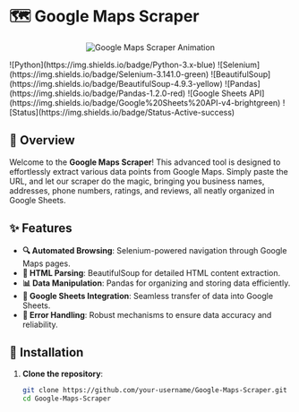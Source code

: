 # 🗺️ Google Maps Scraper

<p align="center">
<img src="https://media.giphy.com/media/xUPGcgtKxm4PADy3Cw/giphy.gif" alt="Google Maps Scraper Animation"> </p>
![Python](https://img.shields.io/badge/Python-3.x-blue)
![Selenium](https://img.shields.io/badge/Selenium-3.141.0-green)
![BeautifulSoup](https://img.shields.io/badge/BeautifulSoup-4.9.3-yellow)
![Pandas](https://img.shields.io/badge/Pandas-1.2.0-red)
![Google Sheets API](https://img.shields.io/badge/Google%20Sheets%20API-v4-brightgreen)
![Status](https://img.shields.io/badge/Status-Active-success)

## 🌟 Overview

Welcome to the **Google Maps Scraper**! This advanced tool is designed to effortlessly extract various data points from Google Maps. Simply paste the URL, and let our scraper do the magic, bringing you business names, addresses, phone numbers, ratings, and reviews, all neatly organized in Google Sheets.

## ✨ Features

- **🔍 Automated Browsing**: Selenium-powered navigation through Google Maps pages.
- **📝 HTML Parsing**: BeautifulSoup for detailed HTML content extraction.
- **📊 Data Manipulation**: Pandas for organizing and storing data efficiently.
- **📑 Google Sheets Integration**: Seamless transfer of data into Google Sheets.
- **🚨 Error Handling**: Robust mechanisms to ensure data accuracy and reliability.

## 🚀 Installation

1. **Clone the repository**:
   ```bash
   git clone https://github.com/your-username/Google-Maps-Scraper.git
   cd Google-Maps-Scraper

